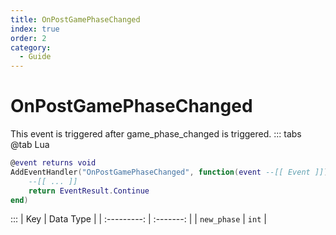```yaml
---
title: OnPostGamePhaseChanged
index: true
order: 2
category:
  - Guide
---
```


# OnPostGamePhaseChanged
This event is triggered after game_phase_changed is triggered.
::: tabs
@tab Lua
```lua
@event returns void
AddEventHandler("OnPostGamePhaseChanged", function(event --[[ Event ]])
    --[[ ... ]]
    return EventResult.Continue
end)
```

:::
|     Key     | Data Type |
| :---------: | :-------: |
| `new_phase` |   `int`   |
